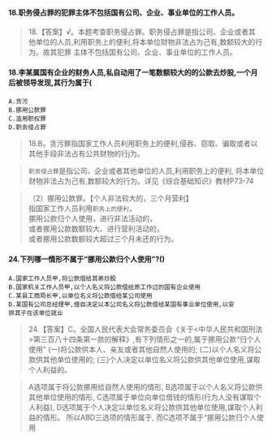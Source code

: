 #### 18.职务侵占罪的犯罪主体不包括国有公司、企业、事业单位的工作人员。
>   18.【答案】√。本题考查职务侵占罪。职务侵占罪是指公司、企业或者其
    他单位的人员,利用职务上的便利,将本单位财物非法占为己有,数额较大的行为。故其犯罪
    主体不包括国有公司、企业、事业单位的工作人员。

#### 18.李某属国有企业的财务人员,私自动用了一笔数额较大的的公款去炒股,一个月后被领导发现,其行为属于(
    A.贪污
    B.挪用公款罪
    C.滥用职权罪
    D.职务侵占罪
>   18.B。贪污罪指国家工作人员利用职务上的便利,侵吞、窃取、骗取或者以其他手段非法占有公共财物的行j为。
    
>   `职务侵占罪`是指公司、企业或者其他单位的人员,利用职务上的便利,
    将本单位财物非法占为己有,数额较大的行为。详见《综合基础知识》教材P73-74

>   （2）挪用公款罪。【个人非法较大的，三个月营利】    
    指国家工作人员利用``职务上的便利``，    
    挪用公款归个人使用，进行非法活动的，    
    或者挪用公款数额较大、进行营利活动的，    
    或者挪用公款数额较大超过三个月未还的行为。       


#### 24.下列哪一情形不属于“挪用公款归个人使用”?()
    A.国家工作人员甲,将公款借给其弟炒股
    B.国家机关工作人员甲,以个人名义将公款借给原工作过的国有企业使用
    C.某县工商局长甲,以单位名义将公款借给某公司使用
    D.某国有公司总经理甲,擅自决定以本公司名义将公款借给某国有事业单位使用,以安
    排其子在该单位就业
>   24.【答案】C。全国人民代表大会常务委员会《关于<中华人民共和国刑法
    >第三百八十四条第一款的解释》,有下列情形之一的,属于挪用公款“归个人使用”
    (一)将公款供本人、亲友或者其他自然人使用的;
    (二)以个人名义将公款供其他单位使用的;
    (三)个人决定以单位名义将公款供其他单位使用,谋取个人利益的。
    
>   A选项属于将公款挪用给自然人使用的情形,
    B选项属于以个人名义将公款供其他单位使用的情形,
    C选项属于单位向单位借钱的情形(行为人没有谋取个人利益),
    D选项属于个人决定以单位名义将公款供其他单位使用,谋取个人利益的情形。
所以ABD三选项的情形属于,
而C选项不属于“挪用公款归个人使用







    